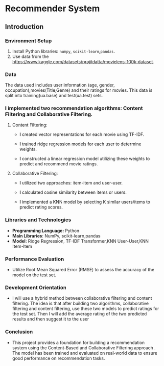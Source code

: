 # Recommender System

## Introduction

### Environment Setup
1. Install Python libraries: `numpy`, `scikit-learn`,`pandas`.
2. Use data from the https://www.kaggle.com/datasets/prajitdatta/movielens-100k-dataset.

### Data
The data used includes user information (age, gender, occupation),movies(Title,Genre) and their ratings for movies. This data is split into training(ua.base) and test(ua.test) sets.

### I implemented two recommendation algorithms: Content Filtering and Collaborative Filtering.

1. Content Filtering:

   - I created vector representations for each movie using TF-IDF.

   - I trained ridge regression models for each user to determine weights.

   - I constructed a linear regression model utilizing these weights to predict and recommend movie ratings.

2. Collaborative Filtering:

   - I utilized two approaches: item-item and user-user.

   - I calculated cosine similarity between items or users.

   - I implemented a KNN model by selecting K similar users/items to predict rating scores. 

### Libraries and Technologies
- **Programming Language:** Python
- **Main Libraries:** NumPy, scikit-learn,pandas
- **Model:** Ridge Regression, TF-IDF Transformer,KNN User-User,KNN Item-Item

### Performance Evaluation
- Utilize Root Mean Squared Error (RMSE) to assess the accuracy of the model on the test set.

### Development Orientation 
- I will use a hybrid method between collaborative filtering and content filtering. The idea is that after building two algorithms, collaborative filtering and content filtering, use these two models to predict ratings for the test set. Then I will add the average rating of the two predicted results and then suggest it to the user

### Conclusion
- This project provides a foundation for building a recommendation system using the Content-Based and Collaborative Filtering approach . The model has been trained and evaluated on real-world data to ensure good performance on recommendation tasks.
